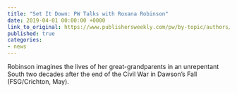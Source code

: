 ```yaml
---
title: "Set It Down: PW Talks with Roxana Robinson"
date: 2019-04-01 00:00:00 +0000
link_to_original: https://www.publishersweekly.com/pw/by-topic/authors/interviews/article/79682-set-it-down-pw-talks-with-roxana-robinson.html
published: true
categories:
- news
---
```

Robinson imagines the lives of her great-grandparents in an unrepentant South two decades after the end of the Civil War in Dawson’s Fall (FSG/Crichton, May).
